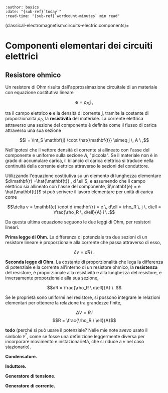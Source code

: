 ```{article-info}
:author: basics
:date: "{sub-ref}`today`"
:read-time: "{sub-ref}`wordcount-minutes` min read"
```

(classical-electromagnetism:circuits-electric:components)=
# Componenti elementari dei circuiti elettrici

## Resistore ohmico
Un resistore di Ohm risulta dall'approssimazione circuitale di un materiale con equazione costitutiva lineare 

$$\mathbf{e} = \rho_R \, \mathbf{j} \ ,$$

tra il campo elettrico $\mathbf{e}$ e la densità di corrente $\mathbf{j}$, tramite la costante di proporzionalità $\rho_R$, la **resistività** del materiale. La corrente elettrica attraverso una sezione del componente è definita come il flusso di carica attraverso una sua sezione

$$i = \int_S \mathbf{j} \cdot \hat{\mathbf{t}} \simeq j \, A \ ,$$

Nell'ipotesi che il vettore densità di corrente si allineato con l'asse del componente e uniforme sulla sezione $A$, "piccola".
Se il materiale non è in grado di accumulare carica, il bilancio di carica elettrica si traduce nella continuità della corrente elettrica attraverso le sezioni del conduttore.

Utilizzando l'equazione costitutiva su un elemento di lunghezza elementare $d\mathbf{r} =\hat{\mathbf{t}} \, d \ell $, e assumendo che il campo elettrico sia allineato con l'asse del componente, $\mathbf{e} = e \hat{\mathbf{t}}$ si può scrivere il lavoro elementare per unità di carica come

$$\delta v = \mathbf{e} \cdot d \mathbf{r} =  e \, d\ell = \rho_R \, j \, d\ell =  \frac{\rho_R \, d\ell}{A} i \ .$$

Da questa ultima equazione seguono le due leggi di Ohm, per resistori lineari.

**Prima legge di Ohm.** La differenza di potenziale tra due sezioni di un resistore lineare è proporzionale alla corrente che passa attraverso di esso,

  $$\delta v = dR \, i \ .$$

**Seconda legge di Ohm.** La costante di proporzionalità che lega la differenza di potenziale e la corrente all'interno di un resistore ohmico, la **resistenza** del resistore, è proporzionale alla resistività e alla lunghezza del resistore, e inversamente proporzionale alla sua sezione,

  $$dR = \frac{\rho_R \ d\ell}{A} \ .$$

Se le proprietà sono uniformi nel resistore, si possono integrare le relazioni elementari per ottenere la relazione tra grandezze finite,

$$\Delta V = R \, i $$
$$R = \frac{\rho_R \ \ell}{A}$$

**todo** (perché si può usare il potenziale? Nelle mie note avevo usato il simbolo $v^*$, come se fosse una definizione leggermente diversa per incorporare movimento e instazionarietà, che si riduce a $v$ nel caso stazionario).

**Condensatore.**

**Induttore.**

**Generatore di tensione.**

**Generatore di corrente.**
